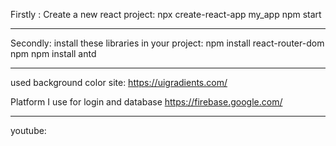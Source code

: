 Firstly :
Create a new react project:
npx create-react-app my_app
npm start

----------------------------------------------------------------

Secondly:
install these libraries in your project:
npm install react-router-dom  
npm npm install antd

----------------------------------------------------------------
used background color site:
https://uigradients.com/

Platform I use for login and database
https://firebase.google.com/

---------------------------------------------------------------

youtube:
